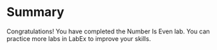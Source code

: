 # Summary

Congratulations! You have completed the Number Is Even lab. You can practice more labs in LabEx to improve your skills.
